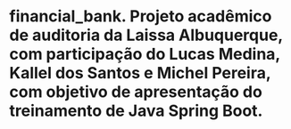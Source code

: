 # financial_bank. Projeto acadêmico de auditoria da Laissa Albuquerque, com participação do Lucas Medina, Kallel dos Santos e Michel Pereira, com objetivo de apresentação do treinamento de Java Spring Boot.
